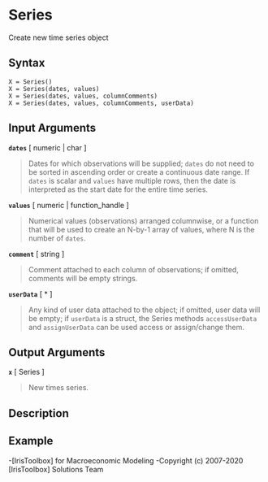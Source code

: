 # Series

Create new time series object


## Syntax


    X = Series()
    X = Series(dates, values)
    X = Series(dates, values, columnComments)
    X = Series(dates, values, columnComments, userData)


## Input Arguments


__`dates`__ [ numeric | char ] 

> Dates for which observations will be supplied; `dates` do not need to be
> sorted in ascending order or create a continuous date range. If `dates`
> is scalar and `values` have multiple rows, then the date is interpreted
> as the start date for the entire time series.


__`values`__ [ numeric | function_handle ] 

> Numerical values (observations) arranged columnwise, or a function that
> will be used to create an N-by-1 array of values, where N is the number
> of `dates`.


__`comment`__ [ string ] 

> Comment attached to each column of observations; if omitted, comments
> will be empty strings.


__`userData`__ [ * ] 

> Any kind of user data attached to the object; if omitted, user data will
> be empty; if `userData` is a struct, the Series methods `accessUserData`
> and `assignUserData` can be used access or assign/change them.


## Output Arguments


__`x`__ [ Series ] 

> New times series.


## Description


## Example



-[IrisToolbox] for Macroeconomic Modeling
-Copyright (c) 2007-2020 [IrisToolbox] Solutions Team

